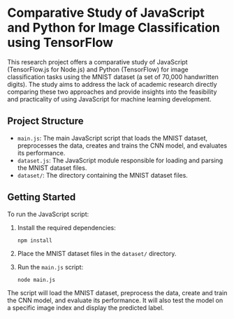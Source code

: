 # Comparative Study of JavaScript and Python for Image Classification using TensorFlow

This research project offers a comparative study of JavaScript (TensorFlow.js for Node.js) and Python (TensorFlow) for image classification tasks using the MNIST dataset (a set of 70,000 handwritten digits). The study aims to address the lack of academic research directly comparing these two approaches and provide insights into the feasibility and practicality of using JavaScript for machine learning development.

## Project Structure

- `main.js`: The main JavaScript script that loads the MNIST dataset, preprocesses the data, creates and trains the CNN model, and evaluates its performance.
- `dataset.js`: The JavaScript module responsible for loading and parsing the MNIST dataset files.
- `dataset/`: The directory containing the MNIST dataset files.


## Getting Started

To run the JavaScript script:

1. Install the required dependencies:
   ```
   npm install
   ```

2. Place the MNIST dataset files in the `dataset/` directory.

3. Run the `main.js` script:
   ```
   node main.js
   ```

The script will load the MNIST dataset, preprocess the data, create and train the CNN model, and evaluate its performance. It will also test the model on a specific image index and display the predicted label.